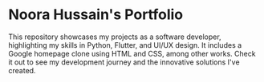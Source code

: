 # **Noora Hussain's Portfolio**  
This repository showcases my projects as a software developer, highlighting my skills in Python, Flutter, and UI/UX design. It includes a Google homepage clone using HTML and CSS, among other works. Check it out to see my development journey and the innovative solutions I've created.
